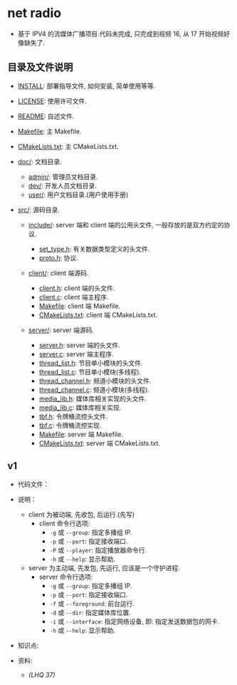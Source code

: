 # net radio

- 基于 IPV4 的流媒体广播项目.代码未完成, 只完成到视频 16, 从 17 开始视频好像缺失了.

## 目录及文件说明

- [INSTALL](./v1/INSTALL): 部署指导文件, 如何安装, 简单使用等等.
- [LICENSE](./v1/LICENSE): 使用许可文件.
- [README](./v1/README): 自述文件.
- [Makefile](./v1/Makefile): 主 Makefile.
- [CMakeLists.txt](./v1/CMakeLists.txt): 主 CMakeLists.txt.

- [doc/](./v1/doc/): 文档目录.
  - [admin/](./v1/doc/admin/): 管理员文档目录.
  - [dev/](./v1/doc/dev/): 开发人员文档目录.
  - [user/](./v1/doc/user/): 用户文档目录.(用户使用手册)

- [src/](./v1/src/): 源码目录.
  - [include/](./v1/src/include/): server 端和 client 端的公用头文件, 一般存放的是双方约定的协议.
    - [set_type.h](./v1/src/include/set_type.h): 有关数据类型定义的头文件.
    - [proto.h](./v1/src/include/proto.h): 协议.

  - [client/](./v1/src/client/): client 端源码.
    - [client.h](./v1/src/client/client.h): client 端的头文件.
    - [client.c](./v1/src/client/client.c): client 端主程序.
    - [Makefile](./v1/src/client/Makefile): client 端 Makefile.
    - [CMakeLists.txt](./v1/src/client/CMakeLists.txt): client 端 CMakeLists.txt.

  - [server/](./v1/src/server/): server 端源码.
    - [server.h](./v1/src/server/server.h): server 端的头文件.
    - [server.c](./v1/src/server/server.c): server 端主程序.
    - [thread_list.h](./v1/src/server/thread_list.h): 节目单小模块的头文件.
    - [thread_list.c](./v1/src/server/thread_list.c): 节目单小模块(多线程).
    - [thread_channel.h](./v1/src/server/thread_channel.h): 频道小模块的头文件.
    - [thread_channel.c](./v1/src/server/thread_channel.h.c): 频道小模块(多线程).
    - [media_lib.h](./v1/src/server/media_lib.h): 媒体库相关实现的头文件.
    - [media_lib.c](./v1/src/server/media_lib.c): 媒体库相关实现.
    - [tbf.h](./v1/src/server/tbf.h): 令牌桶流控头文件.
    - [tbf.c](./v1/src/server/tbf.c): 令牌桶流控实现.
    - [Makefile](./v1/src/server/Makefile): server 端 Makefile.
    - [CMakeLists.txt](./v1/src/server/CMakeLists.txt): server 端 CMakeLists.txt.

## v1

- 代码文件：

- 说明：
  - client 为被动端, 先收包, 后运行.(先写)
    - client 命令行选项:
      - `-g` 或 `--group`: 指定多播组 IP.
      - `-p` 或 `--port`: 指定接收端口.
      - `-P` 或 `--player`: 指定播放器命令行.
      - `-h` 或 `--help`: 显示帮助.
  - server 为主动端, 先发包, 先运行, 应该是一个守护进程.
    - server 命令行选项:
      - `-g` 或 `--group`: 指定多播组 IP.
      - `-p` 或 `--port`: 指定接收端口.
      - `-f` 或 `--foreground`: 前台运行.
      - `-d` 或 `--dir`: 指定媒体库位置.
      - `-i` 或 `--interface`: 指定网络设备, 即: 指定发送数据包的网卡.
      - `-h` 或 `--help`: 显示帮助.

- 知识点:

- 资料:
  - _(LHQ 37)_
